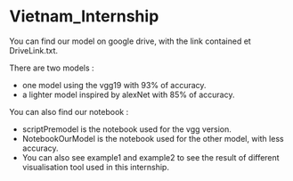 # Vietnam_Internship


You can find our model on google drive, with the link contained et DriveLink.txt.

There are two models : 
- one model using the vgg19 with 93% of accuracy.
- a lighter model inspired by alexNet with 85% of accuracy.


You can also find our notebook : 

- scriptPremodel is the notebook used for the vgg version.
- NotebookOurModel is the notebook used for the other model, with less accuracy.
- You can also see example1 and example2 to see the result of different visualisation tool used in this internship.